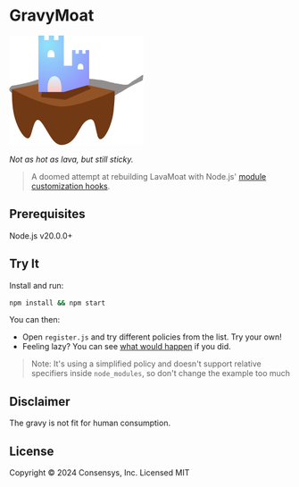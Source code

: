 # GravyMoat

![gravymoat logo](./gravymoat-logo.png)

_Not as hot as lava, but still sticky._

> A doomed attempt at rebuilding LavaMoat with Node.js' [module customization hooks](https://nodejs.org/api/module.html#customization-hooks).

## Prerequisites

Node.js v20.0.0+

## Try It

Install and run:

```bash
npm install && npm start
```

You can then:

- Open `register.js` and try different policies from the list. Try your own!
- Feeling lazy? You can see [what would happen](./examples.md) if you did.

> Note: It's using a simplified policy and doesn't support relative specifiers inside `node_modules`, so don't change the example too much

## Disclaimer

The gravy is not fit for human consumption.

## License

Copyright © 2024 Consensys, Inc. Licensed MIT
